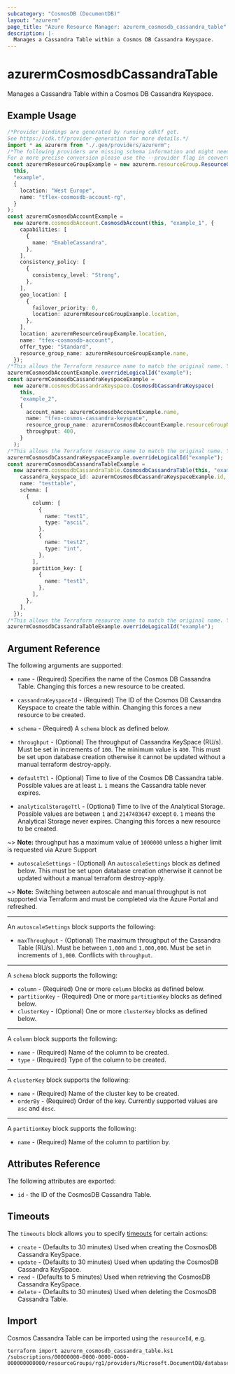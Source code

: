```yaml
---
subcategory: "CosmosDB (DocumentDB)"
layout: "azurerm"
page_title: "Azure Resource Manager: azurerm_cosmosdb_cassandra_table"
description: |-
  Manages a Cassandra Table within a Cosmos DB Cassandra Keyspace.
---
```


# azurermCosmosdbCassandraTable

Manages a Cassandra Table within a Cosmos DB Cassandra Keyspace.

## Example Usage

```typescript
/*Provider bindings are generated by running cdktf get.
See https://cdk.tf/provider-generation for more details.*/
import * as azurerm from "./.gen/providers/azurerm";
/*The following providers are missing schema information and might need manual adjustments to synthesize correctly: azurerm.
For a more precise conversion please use the --provider flag in convert.*/
const azurermResourceGroupExample = new azurerm.resourceGroup.ResourceGroup(
  this,
  "example",
  {
    location: "West Europe",
    name: "tflex-cosmosdb-account-rg",
  }
);
const azurermCosmosdbAccountExample =
  new azurerm.cosmosdbAccount.CosmosdbAccount(this, "example_1", {
    capabilities: [
      {
        name: "EnableCassandra",
      },
    ],
    consistency_policy: [
      {
        consistency_level: "Strong",
      },
    ],
    geo_location: [
      {
        failover_priority: 0,
        location: azurermResourceGroupExample.location,
      },
    ],
    location: azurermResourceGroupExample.location,
    name: "tfex-cosmosdb-account",
    offer_type: "Standard",
    resource_group_name: azurermResourceGroupExample.name,
  });
/*This allows the Terraform resource name to match the original name. You can remove the call if you don't need them to match.*/
azurermCosmosdbAccountExample.overrideLogicalId("example");
const azurermCosmosdbCassandraKeyspaceExample =
  new azurerm.cosmosdbCassandraKeyspace.CosmosdbCassandraKeyspace(
    this,
    "example_2",
    {
      account_name: azurermCosmosdbAccountExample.name,
      name: "tfex-cosmos-cassandra-keyspace",
      resource_group_name: azurermCosmosdbAccountExample.resourceGroupName,
      throughput: 400,
    }
  );
/*This allows the Terraform resource name to match the original name. You can remove the call if you don't need them to match.*/
azurermCosmosdbCassandraKeyspaceExample.overrideLogicalId("example");
const azurermCosmosdbCassandraTableExample =
  new azurerm.cosmosdbCassandraTable.CosmosdbCassandraTable(this, "example_3", {
    cassandra_keyspace_id: azurermCosmosdbCassandraKeyspaceExample.id,
    name: "testtable",
    schema: [
      {
        column: [
          {
            name: "test1",
            type: "ascii",
          },
          {
            name: "test2",
            type: "int",
          },
        ],
        partition_key: [
          {
            name: "test1",
          },
        ],
      },
    ],
  });
/*This allows the Terraform resource name to match the original name. You can remove the call if you don't need them to match.*/
azurermCosmosdbCassandraTableExample.overrideLogicalId("example");

```

## Argument Reference

The following arguments are supported:

*   `name` - (Required) Specifies the name of the Cosmos DB Cassandra Table. Changing this forces a new resource to be created.

*   `cassandraKeyspaceId` - (Required) The ID of the Cosmos DB Cassandra Keyspace to create the table within. Changing this forces a new resource to be created.

*   `schema` - (Required) A `schema` block as defined below.

*   `throughput` - (Optional) The throughput of Cassandra KeySpace (RU/s). Must be set in increments of `100`. The minimum value is `400`. This must be set upon database creation otherwise it cannot be updated without a manual terraform destroy-apply.

*   `defaultTtl` - (Optional) Time to live of the Cosmos DB Cassandra table. Possible values are at least `1`. `1` means the Cassandra table never expires.

*   `analyticalStorageTtl` - (Optional) Time to live of the Analytical Storage. Possible values are between `1` and `2147483647` except `0`. `1` means the Analytical Storage never expires. Changing this forces a new resource to be created.

\~> **Note:** throughput has a maximum value of `1000000` unless a higher limit is requested via Azure Support

* `autoscaleSettings` - (Optional) An `autoscaleSettings` block as defined below. This must be set upon database creation otherwise it cannot be updated without a manual terraform destroy-apply.

\~> **Note:** Switching between autoscale and manual throughput is not supported via Terraform and must be completed via the Azure Portal and refreshed.

***

An `autoscaleSettings` block supports the following:

* `maxThroughput` - (Optional) The maximum throughput of the Cassandra Table (RU/s). Must be between `1,000` and `1,000,000`. Must be set in increments of `1,000`. Conflicts with `throughput`.

***

A `schema` block supports the following:

* `column` - (Required) One or more `column` blocks as defined below.
* `partitionKey` - (Required) One or more `partitionKey` blocks as defined below.
* `clusterKey` - (Optional) One or more `clusterKey` blocks as defined below.

***

A `column` block supports the following:

* `name` - (Required) Name of the column to be created.
* `type` - (Required) Type of the column to be created.

***

A `clusterKey` block supports the following:

* `name` - (Required) Name of the cluster key to be created.
* `orderBy` - (Required) Order of the key. Currently supported values are `asc` and `desc`.

***

A `partitionKey` block supports the following:

* `name` - (Required) Name of the column to partition by.

## Attributes Reference

The following attributes are exported:

* `id` - the ID of the CosmosDB Cassandra Table.

## Timeouts

The `timeouts` block allows you to specify [timeouts](https://www.terraform.io/language/resources/syntax#operation-timeouts) for certain actions:

* `create` - (Defaults to 30 minutes) Used when creating the CosmosDB Cassandra KeySpace.
* `update` - (Defaults to 30 minutes) Used when updating the CosmosDB Cassandra KeySpace.
* `read` - (Defaults to 5 minutes) Used when retrieving the CosmosDB Cassandra KeySpace.
* `delete` - (Defaults to 30 minutes) Used when deleting the CosmosDB Cassandra Table.

## Import

Cosmos Cassandra Table can be imported using the `resourceId`, e.g.

```console
terraform import azurerm_cosmosdb_cassandra_table.ks1 /subscriptions/00000000-0000-0000-0000-000000000000/resourceGroups/rg1/providers/Microsoft.DocumentDB/databaseAccounts/account1/cassandraKeyspaces/ks1/tables/table1
```
